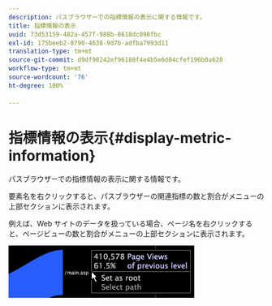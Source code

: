 ```yaml
---
description: パスブラウザーでの指標情報の表示に関する情報です。
title: 指標情報の表示
uuid: 73d53159-482a-457f-988b-8618dc098fbc
exl-id: 175beeb2-8790-4638-9d7b-adfba7993d11
translation-type: tm+mt
source-git-commit: d9df90242ef96188f4e4b5e6d04cfef196b0a628
workflow-type: tm+mt
source-wordcount: '76'
ht-degree: 100%

---
```


# 指標情報の表示{#display-metric-information}

パスブラウザーでの指標情報の表示に関する情報です。

要素名を右クリックすると、パスブラウザーの関連指標の数と割合がメニューの上部セクションに表示されます。

例えば、Web サイトのデータを扱っている場合、ページ名を右クリックすると、ページビューの数と割合がメニューの上部セクションに表示されます。

![](assets/vis_PathBrowser_info.png)
